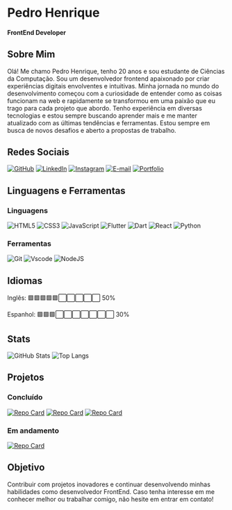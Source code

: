 # Pedro Henrique
#### FrontEnd Developer
## Sobre Mim

Olá! Me chamo Pedro Henrique, tenho 20 anos e sou estudante de Ciências da Computação. Sou um desenvolvedor frontend apaixonado por criar experiências digitais envolventes e intuitivas. Minha jornada no mundo do desenvolvimento começou com a curiosidade de entender como as coisas funcionam na web e rapidamente se transformou em uma paixão que eu trago para cada projeto que abordo. Tenho experiência em diversas tecnologias e estou sempre buscando aprender mais e me manter atualizado com as últimas tendências e ferramentas.
Estou sempre em busca de novos desafios e aberto a propostas de trabalho.

## Redes Sociais

[![GitHub](https://img.shields.io/badge/GitHub-000?style=for-the-badge&logo=github&logoColor=white)](https://github.com/PHenrique-dev)
[![LinkedIn](https://img.shields.io/badge/LinkedIn-000?style=for-the-badge&logo=linkedin&logoColor=blue)](https://www.linkedin.com/in/pedro-henrique-5a4536280/)
[![Instagram](https://img.shields.io/badge/-Instagram-000?style=for-the-badge&logo=instagram&logoColor=pink)](https://www.instagram.com/phenrique_so/)
[![E-mail](https://img.shields.io/badge/-Email-000?style=for-the-badge&logo=microsoft-outlook&logoColor=blue)](mailto:pedrohenso@outlook.com)
[![Portfolio](https://img.shields.io/badge/Portfolio-000?style=for-the-badge&logo=todoist&logoColor=orange)](https://pedrodev.vercel.app/)

## Linguagens e Ferramentas

### Linguagens

![HTML5](https://img.shields.io/badge/HTML5-000?style=for-the-badge&logo=html5&logoColor=orange)
![CSS3](https://img.shields.io/badge/CSS3-000?style=for-the-badge&logo=css3&logoColor=blue)
![JavaScript](https://img.shields.io/badge/JavaScript-000?style=for-the-badge&logo=javascript&logoColor=yellow)
![Flutter](https://img.shields.io/badge/Flutter-000?style=for-the-badge&logo=flutter&logoColor=blue)
![Dart](https://img.shields.io/badge/Dart-000?style=for-the-badge&logo=dart&logoColor=blue)
![React](https://img.shields.io/badge/React-000?style=for-the-badge&logo=react&logoColor=61DAFB)
![Python](https://img.shields.io/badge/python-000?style=for-the-badge&logo=python&logoColor=ffdd54)

### Ferramentas

![Git](https://img.shields.io/badge/GIT-000?style=for-the-badge&logo=git&logoColor=orange)
![Vscode](https://img.shields.io/badge/Vscode-000?style=for-the-badge&logo=visual-studio-code&logoColor=blue)
![NodeJS](https://img.shields.io/badge/node.js-000?style=for-the-badge&logo=node.js&logoColor=green)

## Idiomas

Inglês: 🟩🟩🟩🟩🟩⬜⬜⬜⬜⬜ 50%

Espanhol: 🟩🟩🟩⬜⬜⬜⬜⬜⬜⬜ 30%

## Stats

![GitHub Stats](https://github-readme-stats.vercel.app/api?username=PHenrique-dev&theme=transparent&bg_color=000&border_color=green&show_icons=true&icon_color=green&title_color=green&text_color=green)
![Top Langs](https://github-readme-stats-git-masterrstaa-rickstaa.vercel.app/api/top-langs/?username=PHenrique-dev&bg_color=000&border_color=green&title_color=green&text_color=green)

## Projetos
### Concluído
[![Repo Card](https://github-readme-stats.vercel.app/api/pin/?username=PHenrique-dev&repo=netflixo_app&bg_color=000&border_color=green&show_icons=true&icon_color=green&title_color=green&text_color=green)](https://github.com/PHenrique-dev/netflixo_app.git)
[![Repo Card](https://github-readme-stats.vercel.app/api/pin/?username=PHenrique-dev&repo=Finans&bg_color=000&border_color=green&show_icons=true&icon_color=green&title_color=green&text_color=green)](https://github.com/PHenrique-dev/finans.git)
[![Repo Card](https://github-readme-stats.vercel.app/api/pin/?username=PHenrique-dev&repo=Spotify&bg_color=000&border_color=green&show_icons=true&icon_color=green&title_color=green&text_color=green)](https://github.com/PHenrique-dev/Spotify)


### Em andamento
[![Repo Card](https://github-readme-stats.vercel.app/api/pin/?username=PHenrique-dev&repo=website&bg_color=000&border_color=green&show_icons=true&icon_color=green&title_color=green&text_color=green)](https://github.com/PHenrique-dev/website)

## Objetivo

Contribuir com projetos inovadores e continuar desenvolvendo minhas habilidades como desenvolvedor FrontEnd. Caso tenha interesse em me conhecer melhor ou trabalhar comigo, não hesite em entrar em contato!
